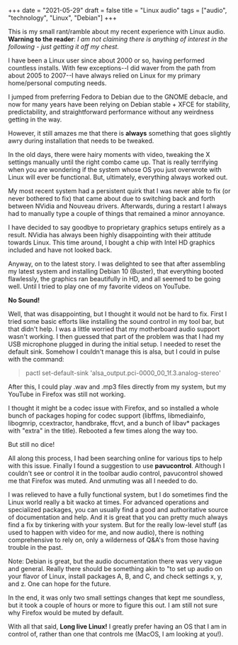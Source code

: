 +++
date = "2021-05-29"
draft = false
title = "Linux audio"
tags = ["audio", "technology", "Linux", "Debian"]
+++

This is my small rant/ramble about my recent experience with Linux audio. **Warning to the reader**: *I am not claiming there is anything of interest in the following - just getting it off my chest.*

I have been a Linux user since about 2000 or so, having performed countless installs.  With few exceptions--I did waver from the path from about 2005 to 2007--I have always relied on Linux for my primary home/personal computing needs.

I jumped from preferring Fedora to Debian due to the GNOME debacle, and now for many years have been relying on Debian stable + XFCE for stability, predictability, and straightforward performance without any weirdness getting in the way.

However, it still amazes me that there is **always** something that goes slightly awry during installation that needs to be tweaked.

In the old days, there were hairy moments with video, tweaking the X settings manually until the right combo came up.  That is really terrifying when you are wondering if the system whose OS you just overwrote with Linux will ever be functional.  But, ultimately, everything always worked out.

My most recent system had a persistent quirk that I was never able to fix (or never bothered to fix) that came about due to switching back and forth between NVidia and Nouveau drivers. Afterwards, during a restart I always had to manually type a couple of things that remained a minor annoyance. 

I have decided to say goodbye to proprietary graphics setups entirely as a result. NVidia has always been highly disappointing with their attitude towards Linux.  This time around, I bought a chip with Intel HD graphics included and have not looked back.

Anyway, on to the latest story. I was delighted to see that after assembling my latest system and installing Debian 10 (Buster), that everything booted flawlessly, the graphics ran beautifully in HD, and all seemed to be going well.  Until I tried to play one of my favorite videos on YouTube.

**No Sound!**

Well, that was disappointing, but I thought it would not be hard to fix. First I tried some basic efforts like installing the sound control in my tool bar, but that didn't help.  I was a little worried that my motherboard audio support wasn't working.  I then guessed that part of the problem was that I had my USB microphone plugged in during the initial setup.  I needed to reset the default sink. Somehow I couldn't manage this is alsa, but I could in pulse with the command:

> pactl set-default-sink 'alsa_output.pci-0000_00_1f.3.analog-stereo' 

After this, I could play .wav and .mp3 files directly from my system, but my YouTube in Firefox was still not working.

I thought it might be a codec issue with Firefox, and so installed a whole bunch of packages hoping for codec support (libffms, libmediainfo, libogmrip, ccextractor, handbrake, ffcvt, and a bunch of libav* packages with "extra" in the title).  Rebooted a few times along the way too.

But still no dice! 

All along this process, I had been searching online for various tips to help with this issue. Finally I found a suggestion to use **pavucontrol**. Although I couldn't see or control it in the toolbar audio control, pavucontrol showed me that Firefox was muted.  And unmuting was all I needed to do.

I was relieved to have a fully functional system, but I do sometimes find the Linux world really a bit wacko at times.  For advanced operations and specialized packages, you can usually find a good and authoritative source of documentation and help.  And it is great that you can pretty much always find a fix by tinkering with your system. But for the really low-level stuff (as used to happen with video for me, and now audio), there is nothing comprehensive to rely on, only a wilderness of Q&A's from those having trouble in the past.  

Note: Debian is great, but the audio documentation there was very vague and general. Really there should be something akin to "to set up audio on your flavor of Linux, install packages A, B, and C, and check settings x, y, and z.  One can hope for the future.

In the end, it was only two small settings changes that kept me soundless, but it took a couple of hours or more to figure this out.  I am still not sure why Firefox would be muted by default.

With all that said, **Long live Linux!**  I greatly prefer having an OS that I am in control of, rather than one that controls me (MacOS, I am looking at you!).



